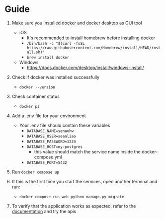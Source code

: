 # Guide

1. Make sure you installed docker and docker desktop as GUI tool
    - iOS
        - It's recommended to install homebrew before installing docker
        - `/bin/bash -c "$(curl -fsSL https://raw.githubusercontent.com/Homebrew/install/HEAD/install.sh)"`
        - `brew install docker`
    - Windows
        - https://docs.docker.com/desktop/install/windows-install/

2. Check if docker was installed successfully
    - `docker --version`

3. Check container status
    - `docker ps`

4. Add a .env file for your environment
    - Your .env file should contain these variables
        - `DATABASE_NAME=senaohw`
        - `DATABASE_USER=seanliao`
        - `DATABASE_PASSWORD=1234`
        - `DATABASE_HOST=my-postgres`
            - this value should match the service name inside the docker-compose.yml
        - `DATABASE_PORT=5432`

5. Run `docker compose up`

6. If this is the first time you start the services, open another terminal and run:
    - `docker compose run web python manage.py migrate`

7. To verify that the application works as expected, refer to the <a href = "https://documenter.getpostman.com/view/12313270/2sA2r9VhwW">documentation</a> and try the apis